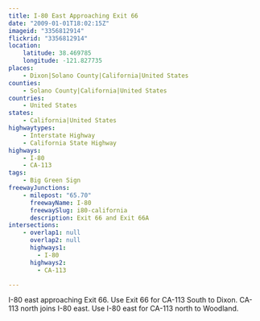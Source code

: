 ```yaml
---
title: I-80 East Approaching Exit 66
date: "2009-01-01T18:02:15Z"
imageid: "3356812914"
flickrid: "3356812914"
location:
    latitude: 38.469785
    longitude: -121.827735
places:
    - Dixon|Solano County|California|United States
counties:
    - Solano County|California|United States
countries:
    - United States
states:
    - California|United States
highwaytypes:
    - Interstate Highway
    - California State Highway
highways:
    - I-80
    - CA-113
tags:
    - Big Green Sign
freewayJunctions:
    - milepost: "65.70"
      freewayName: I-80
      freewaySlug: i80-california
      description: Exit 66 and Exit 66A
intersections:
    - overlap1: null
      overlap2: null
      highways1:
        - I-80
      highways2:
        - CA-113

---
```

I-80 east approaching Exit 66. Use Exit 66 for CA-113 South to Dixon. CA-113 north joins I-80 east. Use I-80 east for CA-113 north to Woodland.